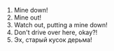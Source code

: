 1. Mine down!
2. Mine out!
3. Watch out, putting a mine down!
4. Don't drive over here, okay?!
5. Эх, старый кусок дерьма!